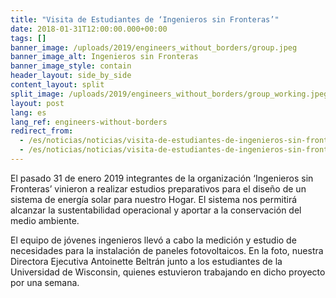 ```yaml
---
title: "Visita de Estudiantes de ‘Ingenieros sin Fronteras’"
date: 2018-01-31T12:00:00.000+00:00
tags: []
banner_image: /uploads/2019/engineers_without_borders/group.jpeg
banner_image_alt: Ingenieros sin Fronteras
banner_image_style: contain
header_layout: side_by_side
content_layout: split
split_image: /uploads/2019/engineers_without_borders/group_working.jpeg
layout: post
lang: es
lang_ref: engineers-without-borders
redirect_from:
  - /es/noticias/noticias/visita-de-estudiantes-de-ingenieros-sin-fronteras
  - /es/noticias/noticias/visita-de-estudiantes-de-ingenieros-sin-fronteras/
---
```

El pasado 31 de enero 2019 integrantes de la organización ‘Ingenieros sin Fronteras’ vinieron a realizar estudios preparativos para el diseño de un sistema de energía solar para nuestro Hogar. El sistema nos permitirá alcanzar la sustentabilidad operacional y aportar a la conservación del medio ambiente.

El equipo de jóvenes ingenieros llevó a cabo la medición y estudio de necesidades para la instalación de paneles fotovoltaicos. En la foto, nuestra Directora Ejecutiva Antoinette Beltrán junto a los estudiantes de la Universidad de Wisconsin, quienes estuvieron trabajando en dicho proyecto por una semana.
